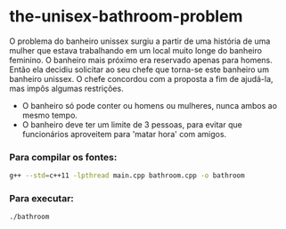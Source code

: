 # the-unisex-bathroom-problem
O problema do banheiro unissex surgiu a partir de uma história de uma mulher que estava trabalhando em um local muito longe do banheiro feminino. O banheiro mais próximo era reservado apenas para homens. Então ela decidiu solicitar ao seu chefe que torna-se este banheiro um banheiro unissex. O chefe concordou com a proposta a fim de ajudá-la, mas impôs algumas restrições.

* O banheiro só pode conter ou homens ou mulheres, nunca ambos ao mesmo tempo.
* O banheiro deve ter um limite de 3 pessoas, para evitar que funcionários aproveitem para 'matar hora' com amigos.


### Para compilar os fontes:

  ```bash
  g++ --std=c++11 -lpthread main.cpp bathroom.cpp -o bathroom
  ```

### Para executar:

  ```bash
  ./bathroom 
  ```